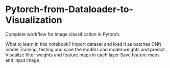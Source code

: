 # Pytorch-from-Dataloader-to-Visualization
Complete workflow for image classification in Pytorch.

What to learn in this notebook?
Import dataset and load it as batches
CNN model
Training, testing and save the model
Load model weights and predict
Visualize filter weights and feature maps in each layer
Save feature maps and input image
